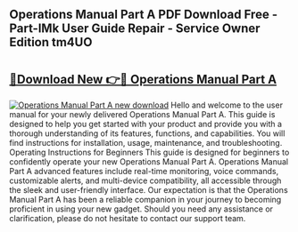 ## Operations Manual Part A PDF Download Free - Part-lMk User Guide Repair - Service Owner Edition tm4UO

# <h2><a href="http://cf15610.oget.top/?id=Operations+Manual+Part+A">🔗Download New 👉🔴 Operations Manual Part A</a></h2>

[![Operations Manual Part A new download](https://i.imgur.com/5g1atiW.png)](http://cf15610.oget.top/?id=Operations+Manual+Part+A)
Hello and welcome to the user manual for your newly delivered Operations Manual Part A. This guide is designed to help you get started with your product and provide you with a thorough understanding of its features, functions, and capabilities. You will find instructions for installation, usage, maintenance, and troubleshooting. Operating Instructions for Beginners This guide is designed for beginners to confidently operate your new Operations Manual Part A. Operations Manual Part A advanced features include real-time monitoring, voice commands, customizable alerts, and multi-device compatibility, all accessible through the sleek and user-friendly interface. Our expectation is that the Operations Manual Part A has been a reliable companion in your journey to becoming proficient in using your new gadget. Should you need any assistance or clarification, please do not hesitate to contact our support team.
